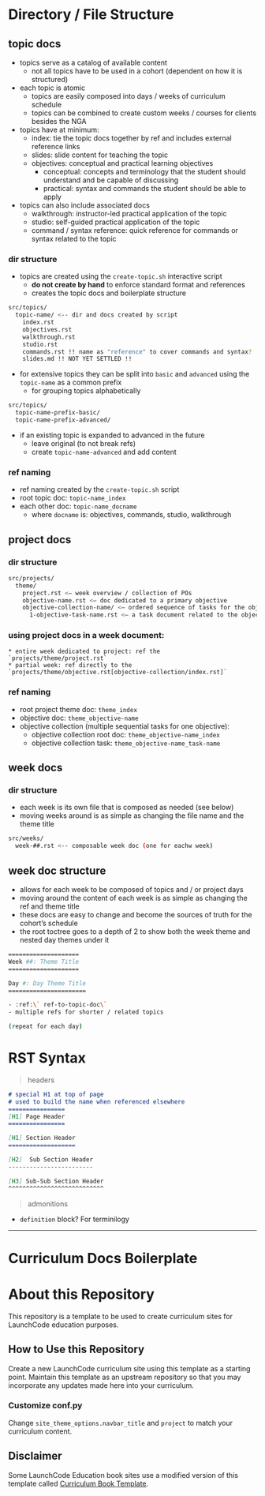 # Directory / File Structure
## topic docs
* topics serve as a catalog of available content
	* not all topics have to be used in a cohort (dependent on how it is structured)
* each topic is atomic
	* topics are easily composed into days / weeks of curriculum schedule
	* topics can be combined to create custom weeks / courses for clients besides the NGA
* topics have at minimum:
	* index: tie the topic docs together by ref and includes external reference links
	* slides: slide content for teaching the topic
	* objectives: conceptual and practical learning objectives
		* conceptual: concepts and terminology that the student should understand and be capable of discussing
		* practical: syntax and commands the student should be able to apply
* topics can also include associated docs
	* walkthrough: instructor-led practical application of the topic
	* studio: self-guided practical application of the topic
	* command / syntax reference: quick reference for commands or syntax related to the topic

### dir structure
* topics are created using the `create-topic.sh` interactive script
	* **do not create by hand** to enforce standard format and references
	* creates the topic docs and boilerplate structure
```sh
src/topics/
  topic-name/ <-- dir and docs created by script
    index.rst
    objectives.rst
    walkthrough.rst
    studio.rst
    commands.rst !! name as "reference" to cover commands and syntax? !!
    slides.md !! NOT YET SETTLED !!
```
* for extensive topics they can be split into `basic` and `advanced` using the `topic-name` as a common prefix
	* for grouping topics alphabetically
```sh
src/topics/
  topic-name-prefix-basic/
  topic-name-prefix-advanced/
```
* if an existing topic is expanded to advanced in the future
	* leave original (to not break refs)
	* create `topic-name-advanced` and add content

### ref naming
* ref naming created by the `create-topic.sh` script
* root topic doc: `topic-name_index`
* each other doc: `topic-name_docname`
	* where `docname` is: objectives, commands, studio, walkthrough

## project docs

### dir structure
```sh
src/projects/
  theme/
    project.rst <— week overview / collection of POs
    objective-name.rst <— doc dedicated to a primary objective
    objective-collection-name/ <— ordered sequence of tasks for the objective to be completed
      1-objective-task-name.rst <— a task document related to the objective
```

### using project docs in a **week document**:
	* entire week dedicated to project: ref the `projects/theme/project.rst`
	* partial week: ref directly to the `projects/theme/objective.rst[objective-collection/index.rst]`
	
### ref naming
* root project theme doc: `theme_index`
* objective doc: `theme_objective-name`
* objective collection (multiple sequential tasks for one objective):
	* objective collection root doc:  `theme_objective-name_index`
	* objective collection task: `theme_objective-name_task-name`

## week docs

### dir structure
* each week is its own file that is composed as needed (see below)
* moving weeks around is as simple as changing the file name and the theme title
```sh
src/weeks/
  week-##.rst <-- composable week doc (one for eachw week)
```

## week doc structure
* allows for each week to be composed of topics and / or project days
* moving around the content of each week is as simple as changing the ref and theme title
* these docs are easy to change and become the sources of truth for the cohort’s schedule
* the root toctree goes to a depth of 2 to show both the week theme and nested day themes under it
```sh
====================
Week ##: Theme Title
====================

Day #: Day Theme Title
======================

- :ref:\` ref-to-topic-doc\` 
- multiple refs for shorter / related topics

(repeat for each day)
```

# RST Syntax
> headers
```markdown
# special H1 at top of page
# used to build the name when referenced elsewhere
================
[H1] Page Header
================

[H1] Section Header
===================

[H2]  Sub Section Header
------------------------

[H3] Sub-Sub Section Header
^^^^^^^^^^^^^^^^^^^^^^^^^^^
```

> admonitions
* `definition` block? For terminilogy

---

# Curriculum Docs Boilerplate

# About this Repository

This repository is a template to be used to create curriculum sites for LaunchCode education purposes.

## How to Use this Repository

Create a new LaunchCode curriculum site using this template as a starting point. 
Maintain this template as an upstream repository so that you may incorporate any updates made here into your 
curriculum. 

### Customize conf.py

Change ``site_theme_options.navbar_title`` and ``project`` to match your curriculum content.

## Disclaimer

Some LaunchCode Education book sites use a modified version of this template called [Curriculum Book Template](https://github.com/LaunchCodeEducation/curriculum-book-template).